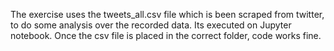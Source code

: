 The exercise uses the tweets_all.csv file which is been scraped from twitter, to do some analysis over the recorded data. Its executed on Jupyter notebook. Once the csv file is placed in the correct folder, code works fine.